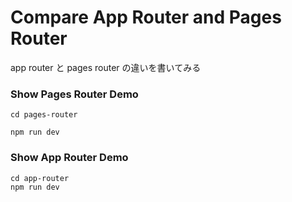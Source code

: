 # Compare App Router and Pages Router

app router と pages router の違いを書いてみる

### Show Pages Router Demo

```
cd pages-router

npm run dev
```

### Show App Router Demo

```
cd app-router
npm run dev
```
